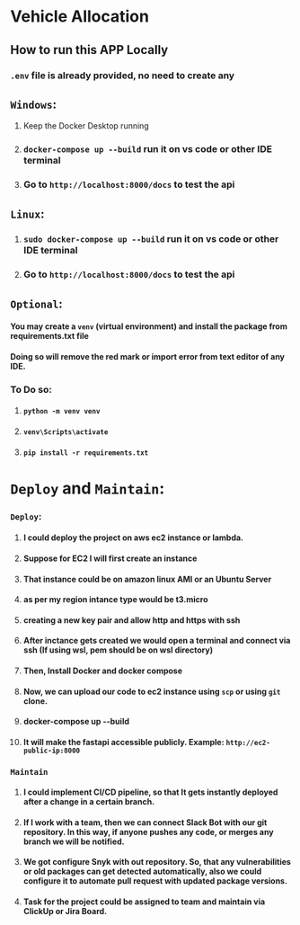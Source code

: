 # Vehicle Allocation

## How to run this APP Locally

### `.env` file is already provided, no need to create any

## `Windows`:

1) Keep the Docker Desktop running

2) ### `docker-compose up --build` run it on vs code or other IDE terminal

3) ### Go to `http://localhost:8000/docs` to test the api

## `Linux`:

1) ### `sudo docker-compose up --build` run it on vs code or other IDE terminal

2) ### Go to `http://localhost:8000/docs` to test the api


## `Optional`:

#### You may create a `venv` (virtual environment) and install the package from requirements.txt file
#### Doing so will remove the red mark or import error from text editor of any IDE.

### To Do so: 

1) #### `python -m venv venv`
2) #### `venv\Scripts\activate`
2) #### `pip install -r requirements.txt`


# `Deploy` and `Maintain`:

### `Deploy`:

1) #### I could deploy the project on aws ec2 instance or lambda.
2) #### Suppose for EC2 I will first create an instance
3) #### That instance could be on amazon linux AMI or an Ubuntu Server
4) #### as per my region intance type would be t3.micro
5) #### creating a new key pair and allow http and https with ssh
6) #### After inctance gets created we would open a terminal and connect via ssh (If using wsl, pem should be on wsl directory)
7) #### Then, Install Docker and docker compose 
8) #### Now, we can upload our code to ec2 instance using `scp` or using `git` clone.
9) #### docker-compose up --build
10) #### It will make the fastapi accessible publicly. Example: `http://ec2-public-ip:8000`


### `Maintain`

1) #### I could implement CI/CD pipeline, so that It gets instantly deployed after a change in a certain branch.

2) #### If I work with a team, then we can connect Slack Bot with our git repository. In this way, if anyone pushes any code, or merges any branch we will be notified.

3) #### We got configure Snyk with out repository. So, that any vulnerabilities or old packages can get detected automatically, also we could configure it to automate pull request with updated package versions.

4) #### Task for the project could be assigned to team and maintain via ClickUp or Jira Board.